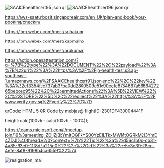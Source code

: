![SAAICEhealthcert95 json qr](https://user-images.githubusercontent.com/22941080/123048113-182afb00-d40f-11eb-9275-2c7fcdf31e6a.png)
![SAAICEhealthcert96 json qr](https://user-images.githubusercontent.com/22941080/123048149-237e2680-d40f-11eb-9dd2-809b975df055.png)

https://aws-saaturbosit.singaporeair.com/en_UK/plan-and-book/your-booking/checkin/

https://ibm.webex.com/meet/srihakum

https://ibm.webex.com/meet/kapmalho

https://ibm.webex.com/meet/arukumar

https://action.openattestation.com/?q=%7B%22type%22%3A%22DOCUMENT%22%2C%22payload%22%3A%7B%22uri%22%3A%22https%3A%2F%2Fjh-health-test.s3.ap-southeast-1.amazonaws.com%2FSAAICEhealthcert91.json.enc%22%2C%22key%22%3A%22ef3354fec737ab37ba0dd2800509e51e90ecfc6784667a5666427265bebcec95%22%2C%22permittedActions%22%3A%5B%22VIEW%22%2C%22STORE%22%5D%2C%22redirect%22%3A%22https%3A%2F%2Fwww.verify.gov.sg%2Fverify%22%7D%7D


qrCode: HTML 5 QR Code by mebjas@
flightID: 2301DF430004441F

height: calc(100vh - calc(100vh - 100%));

https://teams.microsoft.com/l/meetup-join/19%3ameeting_ZDljZjBkYmItOGFkYS00YzE1LTkxMWMtOGRkM2I3YmE4ZDJl%40thread.v2/0?context=%7b%22Tid%22%3a%22d56c1b0d-cb31-4a85-93e0-11f8d2a215e0%22%2c%22Oid%22%3a%22ee5c3e39-28cc-4efe-8af8-9198b4ca6559%22%7d

![resignation_mail](https://user-images.githubusercontent.com/22941080/124564109-c728f700-de51-11eb-96c8-642edb235000.JPG)

